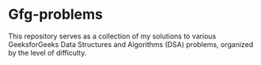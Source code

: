 # Gfg-problems
This repository serves as a collection of my solutions to various GeeksforGeeks Data Structures and Algorithms (DSA) problems, organized by the level of difficulty.
